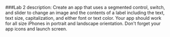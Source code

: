 ###Lab 2 description: 
Create an app that uses a segmented control, switch, and slider to change an image and the contents of a label including the text, text size, capitalization, and either font or text color. Your app should work for all size iPhones in portrait and landscape orientation. Don't forget your app icons and launch screen.
